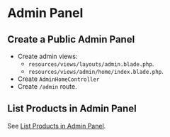# Admin Panel

## Create a Public Admin Panel

- Create admin views:
  - `resources/views/layouts/admin.blade.php`.
  - `resources/views/admin/home/index.blade.php`.
- Create `AdminHomeController`
- Create `/admin` route.

## List Products in Admin Panel

See [List Products in Admin Panel](5-products.md).
